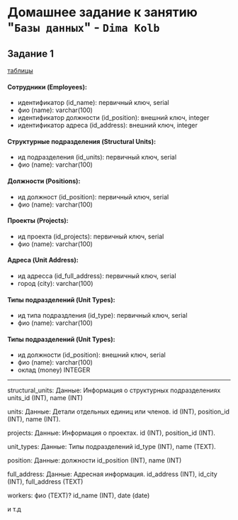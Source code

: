 # Домашнее задание к занятию "`Базы данных`" - `Dima Kolb`

## Задание 1

[таблицы](png/1.png)


#### Сотрудники (Employees):

* идентификатор (id_name): первичный ключ, serial
* фио (name): varchar(100)
* идентификатор должности (id_position): внешний ключ, integer
* идентификатор адреса (id_address): внешний ключ, integer


#### Структурные подразделения (Structural Units):

* ид подразделения (id_units): первичный ключ, serial
* фио (name): varchar(100)


#### Должности (Positions):

* ид должност (id_position): первичный ключ, serial
* фио (name): varchar(100)


#### Проекты (Projects):

* ид проекта  (id_projects): первичный ключ, serial
* фио (name): varchar(100)


#### Адреса (Unit Address):

* ид адресса (id_full_address): первичный ключ, serial
* город (city): varchar(100)


#### Типы подразделений (Unit Types):

* ид типа подраздления  (id_type): первичный ключ, serial
* фио (name): varchar(100)

#### Типы подразделений (Unit Types):

* ид должности (id_position): внешний ключ, serial
* фио (name): varchar(100)
* оклад (money) INTEGER

-----


structural_units:
Данные: Информация о структурных подразделениях
units_id (INT), name (INT)

units:
Данные: Детали отдельных единиц или членов.
id (INT), position_id (INT), name (INT).

projects:
Данные: Информация о проектах.
id (INT), position_id (INT).

unit_types:
Данные: Типы подразделений
id_type (INT), name (TEXT).

position:
Данные: должности
id_position (INT), name (INT)

full_address:
Данные: Адресная информация.
id_address (INT), id_city (INT), full_address (TEXT)

workers:
фио (TEXT)? id_name (INT), date (date)

и т.д
